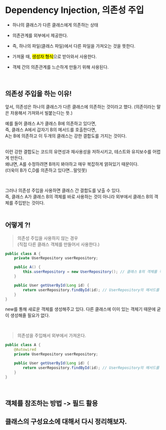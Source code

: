 # Dependency Injection, 의존성 주입

- 하나의 클래스가 다른 클래스에게 의존하는 상태
- 의존관계를 외부에서 제공한다.
- 즉, 하나의 파일(클래스 파일)에서 다른 파일을 가져오는 것을 뜻한다.
- 가져올 때, <mark>생성자 형식</mark>으로 받아와서 사용한다.


- 객체 간의 의존관계를 느슨하게 만들기 위해 사용된다.

<br> 

## 의존성 주입을 하는 이유!
앞서, 의존성은 하나의 클래스가 다른 클래스에 의존하는 것이라고 했다. (의존이라는 말은 차용해서 가져와서 빌붙는다는 뜻.)
<br>

예를 들어 클래스 A가 클래스 B에 의존하고 있다면,<br>
즉, 클래스 A에서 갑자기 B의 메서드를 호출한다면,<br>
A는 B에 의존하고 이 두개의 클래스는 강한 결합도를 가지는 것이다. <br><br>

이런 강한 결합도는 코드의 유연성과 재사용성을 저하시키고, 테스트와 유지보수를 어렵게 만든다.
<br>
왜냐면, A를 수정하려면 B까지 봐야하고 매우 복잡하게 얽혀있기 때문이다.
<br>
(더욱이 B가 C,D를 의존하고 있다면...말잇못)

<br>

그러나 의존성 주입을 사용하면 클래스 간 결합도를 낮출 수 있다. <br>
즉, 클래스 A가 클래스 B의 객체를 바로 사용하는 것이 아니라 외부에서 클래스 B의 객체를 주입받는 것이다.
<br>
<br>


## 어떻게 ?!

> 의존성 주입을 사용하지 않는 경우
> <br> (직접 다른 클래스 객체를 만들어서 사용한다.)
``` java
public class A {
    private UserRepository userRepository;

    public A() {
        this.userRepository = new UserRepository(); // 클래스 B의 객체를 직접 생성
    }

    public User getUserById(Long id) {
        return userRepository.findById(id); // UserRepository의 메서드를 사용
    }
}
```
new를 통해 새로운 객체를 생성해주고 있다.
다른 클래스에 이미 있는 객체기 때문에 굳이 생성해줄 필요가 없다.

<br>

> 의존성을 주입해서 외부에서 가져온다.

``` java
public class A {
    @Autowired
    private UserRepository userRepository;

    public User getUserById(Long id) {
        return userRepository.findById(id); // UserRepository의 메서드를 사용
    }
}
```
<br>

## 객체를 참조하는 방법 -> 필드 활용

## 클래스의 구성요소에 대해서 다시 정리해보자.

